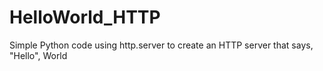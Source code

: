 # HelloWorld_HTTP
Simple Python code using http.server to create an HTTP server that says, "Hello", World
